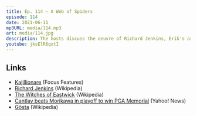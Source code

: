 ```yaml
---
title: Ep. 114 – A Web of Spiders
episode: 114
date: 2021-06-11
mp3URL: media/114.mp3
art: media/114.jpg
description: The hosts discuss the oeuvre of Richard Jenkins, Erik's arm health, an update on Dennis' fence, Dennis played golf, Jon Rahm has COVID, Erik's son got bitten by a spider, and the tv show, Gösta.
youtube: jksElR6qxtI
---
```


## Links

- [Kajillionare](https://www.focusfeatures.com/kajillionaire) (Focus Features)
- [Richard Jenkins](https://www.focusfeatures.com/kajillionaire) (Wikipedia)
- [The Witches of Eastwick](https://en.wikipedia.org/wiki/The_Witches_of_Eastwick_(film)) (Wikipedia)
- [Cantlay beats Morikawa in playoff to win PGA Memorial](https://au.news.yahoo.com/cantlay-beats-morikawa-playoff-win-232724163.html) (Yahoo! News)
- [Gösta](https://en.wikipedia.org/wiki/Gösta_(TV_series)) (Wikipedia)